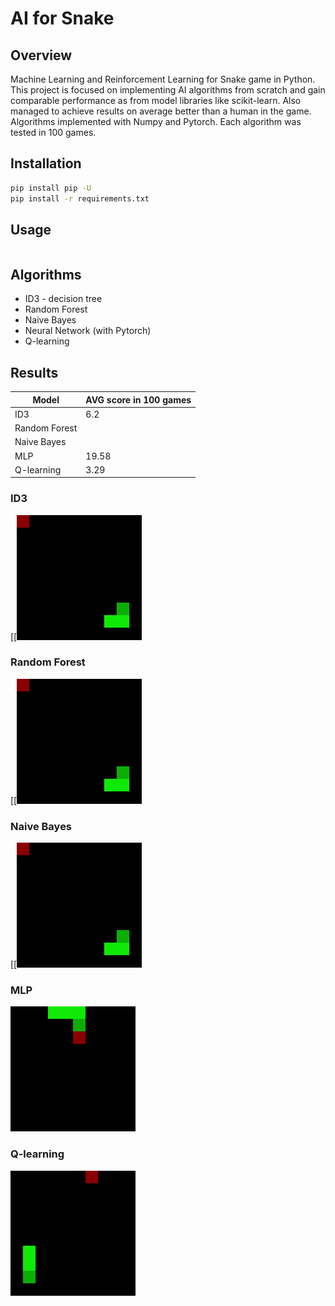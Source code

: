 # AI for Snake

## Overview

Machine Learning and Reinforcement Learning for Snake game in Python. This project is focused on implementing AI algorithms from scratch and gain comparable performance as from model libraries like scikit-learn. Also managed to achieve results on average better than a human in the game. Algorithms implemented with Numpy and Pytorch. Each algorithm was tested in 100 games.

## Installation

```bash
pip install pip -U
pip install -r requirements.txt
```

## Usage

```python

```

## Algorithms

* ID3 - decision tree
* Random Forest
* Naive Bayes
* Neural Network (with Pytorch)
* Q-learning

## Results

| Model  | AVG score in 100 games |
| --- | --- |
| ID3  | 6.2 |
| Random Forest |  |
| Naive Bayes |  |
| MLP | 19.58 |
| Q-learning | 3.29 |

### ID3
[[<img src="docs/id3.gif" width="200" height="200"/>

### Random Forest
[[<img src="docs/id3.gif" width="200" height="200"/>

### Naive Bayes
[[<img src="docs/id3.gif" width="200" height="200"/>

### MLP
<img src="docs/mlp.gif" width="200" height="200"/>

### Q-learning
<img src="docs/qlearning.gif" width="200" height="200"/>
